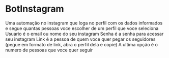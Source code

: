 # BotInstagram
Uma automação no instagram que loga no perfil com os dados informados e segue quantas pessoas voce escolher de um perfil que voce seleciona
Usuario é o email ou nome do seu instagram
Senha é a senha para acessar seu instagram
Link é a pessoa de quem voce quer pegar os seguidores (pegue em formato de link, abra o perfil dela e copie)
A ultima opção é o numero de pessoas que voce quer seguir
